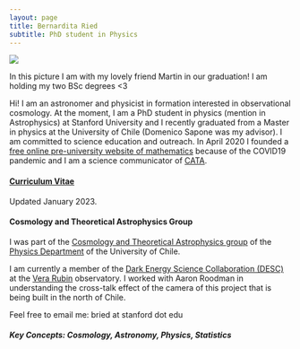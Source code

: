 ```yaml
---
layout: page
title: Bernardita Ried
subtitle: PhD student in Physics
---
```

![](/img/IMG_20210816_165622.jpg)

In this picture I am with my lovely friend Martin in our graduation! I am holding my two BSc degrees <3 


Hi! I am an astronomer and physicist in formation interested in observational cosmology. At the moment, I am a PhD student in physics (mention in Astrophysics) at Stanford University and I recently graduated from a Master in physics at the University of Chile (Domenico Sapone was my advisor). I am committed to science education and outreach. In April 2020 I founded a [free online pre-university website of mathematics](https://www.preuencuarentena.com/) because of the COVID19 pandemic and I am a science communicator of [CATA](http://www.cata.cl/).


#### [Curriculum Vitae](https://drive.google.com/file/d/1LzJnXKMiyRJtVqr_moumpSfH_w6EmGpN/view?usp=share_link) 
Updated January 2023.

#### Cosmology and Theoretical Astrophysics Group
I was part of the [Cosmology and Theoretical Astrophysics group](http://www.dfi.uchile.cl/grupos-investigacion/cosmologia-y-astrofisica-teorica/) of the [Physics Department](http://www.dfi.uchile.cl/) of the University of Chile. 


I am currently a member of the [Dark Energy Science Collaboration (DESC)](https://lsstdesc.org/) at the [Vera Rubin](https://www.lsst.org/) observatory. I worked with Aaron Roodman in understanding the cross-talk effect of the camera of this project that is being built in the north of Chile.

Feel free to email me: bried at stanford dot edu

##### Key Concepts: Cosmology, Astronomy, Physics, Statistics
